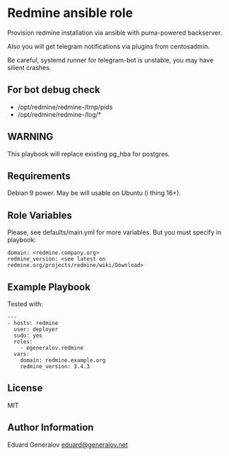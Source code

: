 Redmine ansible role
=========

Provision redmine installation via ansible with puma-powered backserver.

Also you will get telegram notifications via plugins from centosadmin.

Be careful, systemd runner for telegram-bot is unstable, you may have silient crashes. 


For bot debug check
-------------------

- /opt/redmine/redmine-<verison>/tmp/pids
- /opt/redmine/redmine-<verison>/log/*

WARNING
-------

This playbook will replace existing pg_hba for postgres.


Requirements
------------

Debian 9 power. May be will usable on Ubuntu (i thing 16+).

Role Variables
--------------

Please, see defaults/main.yml for more variables. But you must specify in playbook:

	domain: <redmine.company.org>
	redmine_version: <see latest on redmine.org/projects/redmine/wiki/Download>

Example Playbook
----------------

Tested with:

	---
	- hosts: redmine
	  user: deployer
	  sudo: yes
	  roles:
	    - egeneralov.redmine
	  vars:
	    domain: redmine.example.org
	    redmine_version: 3.4.3


License
-------

MIT

Author Information
------------------

Eduard Generalov <eduard@generalov.net>
